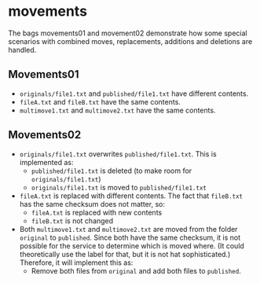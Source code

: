 movements
=========

The bags movements01 and movement02 demonstrate how some special scenarios with combined moves, replacements, additions and
deletions are handled.

Movements01
-----------

* `originals/file1.txt` and `published/file1.txt` have different contents.
* `fileA.txt` and `fileB.txt` have the same contents.
* `multimove1.txt` and `multimove2.txt` have the same contents.

Movements02
-----------

* `originals/file1.txt` overwrites `published/file1.txt`. This is implemented as:
    * `published/file1.txt` is deleted (to make room for `originals/file1.txt`)
    * `originals/file1.txt` is moved to `published/file1.txt`
* `fileA.txt` is replaced with different contents. The fact that `fileB.txt` has the same checksum does not matter, so:
    * `fileA.txt` is replaced with new contents
    * `fileB.txt` is not changed
* Both `multimove1.txt` and `multimove2.txt` are moved from the folder `original` to `published`. Since both have the same
  checksum, it is not possible for the service to determine which is moved where. (It could theoretically use the label for that,
  but it is not hat sophisticated.) Therefore, it will implement this as:
    * Remove both files from `original` and add both files to `published`.
